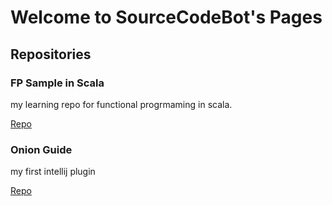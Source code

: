 # Welcome to SourceCodeBot's Pages

## Repositories

### FP Sample in Scala

my learning repo for functional progrmaming in scala.

[Repo](https://github.com/SourceCodeBot/scala-fp-sample)

### Onion Guide

my first intellij plugin

[Repo](https://github.com/SourceCodeBot-inc/onion-guide)
